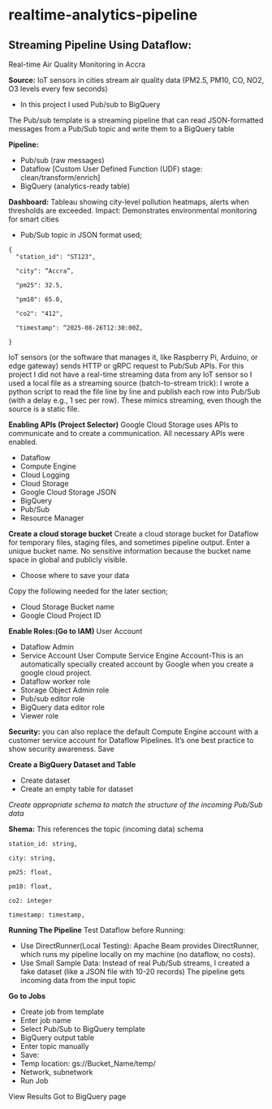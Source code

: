 # realtime-analytics-pipeline

## Streaming Pipeline Using Dataflow: 
Real-time Air Quality Monitoring in Accra

**Source:** IoT sensors in cities stream air quality data (PM2.5, PM10, CO, NO2, O3 levels every few seconds)

- In this project I used Pub/sub to BigQuery 
  
The Pub/sub template is a streaming pipeline that can read JSON-formatted messages from a Pub/Sub topic and write them to a BigQuery table 

**Pipeline:**  
- Pub/sub (raw messages) 
- Dataflow [Custom User Defined Function (UDF) stage: clean/transform/enrich] 
- BigQuery (analytics-ready table) 

**Dashboard:** Tableau showing city-level pollution heatmaps, alerts when thresholds are exceeded. 
Impact: Demonstrates environmental monitoring for smart cities 

- Pub/Sub topic in JSON format used;
```  
{
  "station_id": "ST123",
  
  "city": “Accra”,
  
  "pm25": 32.5,
  
  "pm10": 65.0,
  
  "co2": "412",
  
  "timestamp": “2025-08-26T12:30:00Z,
  
}
```
IoT sensors (or the software that manages it, like Raspberry Pi, Arduino, or edge gateway) sends HTTP or gRPC request to Pub/Sub APIs. 
For this project I did not have a real-time streaming data from any IoT sensor so I used a local file as a streaming source (batch-to-stream trick): I wrote a python script to read the file line by line and publish each row into Pub/Sub (with a delay e.g., 1 sec per row). These mimics streaming, even though the source is a static file.

**Enabling APIs (Project Selector)**
Google Cloud Storage uses APIs to communicate and to create a communication. All necessary APIs were enabled.
- Dataflow
- Compute Engine
- Cloud Logging
- Cloud Storage
- Google Cloud Storage JSON
- BigQuery
- Pub/Sub
- Resource Manager

**Create a cloud storage bucket**
Create a cloud storage bucket for Dataflow for temporary files, staging files, and sometimes pipeline output.
Enter a unique bucket name. No sensitive information because the bucket name space in global and publicly visible.
- Choose where to save your data

Copy the following needed for the later section;
- Cloud Storage Bucket name
- Google Cloud Project ID

**Enable Roles:(Go to IAM)**
User Account
- Dataflow Admin
- Service Account User
Compute Service Engine Account-This is an automatically specially created account by Google when you create a google cloud project. 
- Dataflow worker role
- Storage Object Admin role
- Pub/sub editor role
- BigQuery data editor role
- Viewer role
  
**Security:** you can also replace the default Compute Engine account with a customer service account for Dataflow Pipelines. It’s one best practice to show security awareness.
Save


**Create a BigQuery Dataset and Table**
- Create dataset
- Create an empty table for dataset
  
*Create appropriate schema to match the structure of the incoming Pub/Sub data*

**Shema:** This references the topic (incoming data) schema
```
station_id: string,
 
city: string,
 
pm25: float,

pm10: float,

co2: integer

timestamp: timestamp,

```
**Running The Pipeline**
Test Dataflow before Running: 
- Use DirectRunner(Local Testing): Apache Beam provides DirectRunner, which runs my pipeline locally on my machine (no dataflow, no costs).
- Use Small Sample Data: Instead of real Pub/Sub streams, I created a fake dataset (like a JSON file with 10-20 records)
The pipeline gets incoming data from the input topic

**Go to Jobs**
- Create job from template
- Enter job name
- Select Pub/Sub to BigQuery template
- BigQuery output table
- Enter topic manually 
- Save: 
- Temp location: gs://Bucket_Name/temp/
- Network, subnetwork
- Run Job

View Results
Got to BigQuery page
